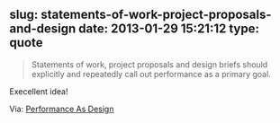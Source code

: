 slug: statements-of-work-project-proposals-and-design
date: 2013-01-29 15:21:12
type: quote
---

> Statements of work, project proposals and design briefs should explicitly and repeatedly call out performance as a primary goal.

Execellent idea!

 Via: [Performance As Design](http://bradfrostweb.com/blog/post/performance-as-design/)

